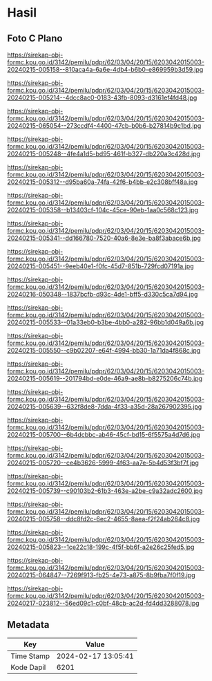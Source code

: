 # Hasil

## Foto C Plano

https://sirekap-obj-formc.kpu.go.id/3142/pemilu/pdpr/62/03/04/20/15/6203042015003-20240215-005158--810aca4a-6a6e-4db4-b6b0-e869959b3d59.jpg

https://sirekap-obj-formc.kpu.go.id/3142/pemilu/pdpr/62/03/04/20/15/6203042015003-20240215-005214--4dcc8ac0-0183-43fb-8093-d3161ef4fd48.jpg

https://sirekap-obj-formc.kpu.go.id/3142/pemilu/pdpr/62/03/04/20/15/6203042015003-20240215-065054--273ccdf4-4400-47cb-b0b6-b27814b9c1bd.jpg

https://sirekap-obj-formc.kpu.go.id/3142/pemilu/pdpr/62/03/04/20/15/6203042015003-20240215-005248--4fe4a1d5-bd95-461f-b327-db220a3c428d.jpg

https://sirekap-obj-formc.kpu.go.id/3142/pemilu/pdpr/62/03/04/20/15/6203042015003-20240215-005312--d95ba60a-74fa-42f6-b4bb-e2c308bff48a.jpg

https://sirekap-obj-formc.kpu.go.id/3142/pemilu/pdpr/62/03/04/20/15/6203042015003-20240215-005358--b13403cf-104c-45ce-90eb-1aa0c568c123.jpg

https://sirekap-obj-formc.kpu.go.id/3142/pemilu/pdpr/62/03/04/20/15/6203042015003-20240215-005341--dd166780-7520-40a6-8e3e-ba8f3abace6b.jpg

https://sirekap-obj-formc.kpu.go.id/3142/pemilu/pdpr/62/03/04/20/15/6203042015003-20240215-005451--9eeb40e1-f0fc-45d7-851b-729fcd07191a.jpg

https://sirekap-obj-formc.kpu.go.id/3142/pemilu/pdpr/62/03/04/20/15/6203042015003-20240216-050348--1837bcfb-d93c-4de1-bff5-d330c5ca7d94.jpg

https://sirekap-obj-formc.kpu.go.id/3142/pemilu/pdpr/62/03/04/20/15/6203042015003-20240215-005533--01a33eb0-b3be-4bb0-a282-96bb1d049a6b.jpg

https://sirekap-obj-formc.kpu.go.id/3142/pemilu/pdpr/62/03/04/20/15/6203042015003-20240215-005550--c9b02207-e64f-4994-bb30-1a71da4f868c.jpg

https://sirekap-obj-formc.kpu.go.id/3142/pemilu/pdpr/62/03/04/20/15/6203042015003-20240215-005619--201794bd-e0de-46a9-ae8b-b8275206c74b.jpg

https://sirekap-obj-formc.kpu.go.id/3142/pemilu/pdpr/62/03/04/20/15/6203042015003-20240215-005639--632f8de8-7dda-4f33-a35d-28a267902395.jpg

https://sirekap-obj-formc.kpu.go.id/3142/pemilu/pdpr/62/03/04/20/15/6203042015003-20240215-005700--6b4dcbbc-ab46-45cf-bd15-6f5575a4d7d6.jpg

https://sirekap-obj-formc.kpu.go.id/3142/pemilu/pdpr/62/03/04/20/15/6203042015003-20240215-005720--ce4b3626-5999-4f63-aa7e-5b4d53f3bf7f.jpg

https://sirekap-obj-formc.kpu.go.id/3142/pemilu/pdpr/62/03/04/20/15/6203042015003-20240215-005739--c90103b2-61b3-463e-a2be-c9a32adc2600.jpg

https://sirekap-obj-formc.kpu.go.id/3142/pemilu/pdpr/62/03/04/20/15/6203042015003-20240215-005758--ddc8fd2c-6ec2-4655-8aea-f2f24ab264c8.jpg

https://sirekap-obj-formc.kpu.go.id/3142/pemilu/pdpr/62/03/04/20/15/6203042015003-20240215-005823--1ce22c18-199c-4f5f-bb6f-a2e26c25fed5.jpg

https://sirekap-obj-formc.kpu.go.id/3142/pemilu/pdpr/62/03/04/20/15/6203042015003-20240215-064847--7269f913-fb25-4e73-a875-8b9fba7f0f19.jpg

https://sirekap-obj-formc.kpu.go.id/3142/pemilu/pdpr/62/03/04/20/15/6203042015003-20240217-023812--56ed09c1-c0bf-48cb-ac2d-fd4dd3288078.jpg


## Metadata

| Key        | Value               |
| ---------- | ------------------- |
| Time Stamp | 2024-02-17 13:05:41 |
| Kode Dapil | 6201                |



